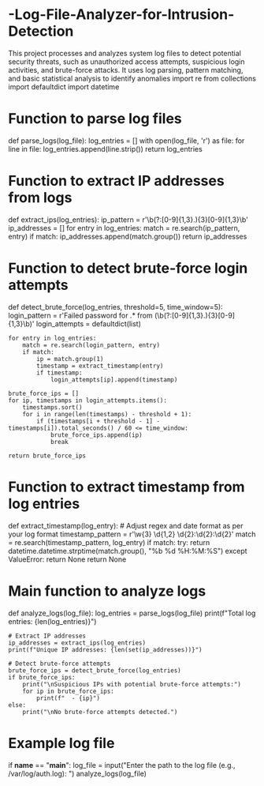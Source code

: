 # -Log-File-Analyzer-for-Intrusion-Detection
This project processes and analyzes system log files to detect potential security threats, such as unauthorized access attempts, suspicious login activities, and brute-force attacks. It uses log parsing, pattern matching, and basic statistical analysis to identify anomalies
import re
from collections import defaultdict
import datetime

# Function to parse log files
def parse_logs(log_file):
    log_entries = []
    with open(log_file, 'r') as file:
        for line in file:
            log_entries.append(line.strip())
    return log_entries

# Function to extract IP addresses from logs
def extract_ips(log_entries):
    ip_pattern = r'\b(?:[0-9]{1,3}\.){3}[0-9]{1,3}\b'
    ip_addresses = []
    for entry in log_entries:
        match = re.search(ip_pattern, entry)
        if match:
            ip_addresses.append(match.group())
    return ip_addresses

# Function to detect brute-force login attempts
def detect_brute_force(log_entries, threshold=5, time_window=5):
    login_pattern = r'Failed password for .* from (\b(?:[0-9]{1,3}\.){3}[0-9]{1,3}\b)'
    login_attempts = defaultdict(list)

    for entry in log_entries:
        match = re.search(login_pattern, entry)
        if match:
            ip = match.group(1)
            timestamp = extract_timestamp(entry)
            if timestamp:
                login_attempts[ip].append(timestamp)
    
    brute_force_ips = []
    for ip, timestamps in login_attempts.items():
        timestamps.sort()
        for i in range(len(timestamps) - threshold + 1):
            if (timestamps[i + threshold - 1] - timestamps[i]).total_seconds() / 60 <= time_window:
                brute_force_ips.append(ip)
                break

    return brute_force_ips

# Function to extract timestamp from log entries
def extract_timestamp(log_entry):
    # Adjust regex and date format as per your log format
    timestamp_pattern = r'\w{3} \d{1,2} \d{2}:\d{2}:\d{2}'
    match = re.search(timestamp_pattern, log_entry)
    if match:
        try:
            return datetime.datetime.strptime(match.group(), "%b %d %H:%M:%S")
        except ValueError:
            return None
    return None

# Main function to analyze logs
def analyze_logs(log_file):
    log_entries = parse_logs(log_file)
    print(f"Total log entries: {len(log_entries)}")

    # Extract IP addresses
    ip_addresses = extract_ips(log_entries)
    print(f"Unique IP addresses: {len(set(ip_addresses))}")

    # Detect brute-force attempts
    brute_force_ips = detect_brute_force(log_entries)
    if brute_force_ips:
        print("\nSuspicious IPs with potential brute-force attempts:")
        for ip in brute_force_ips:
            print(f"  - {ip}")
    else:
        print("\nNo brute-force attempts detected.")

# Example log file
if __name__ == "__main__":
    log_file = input("Enter the path to the log file (e.g., /var/log/auth.log): ")
    analyze_logs(log_file)
